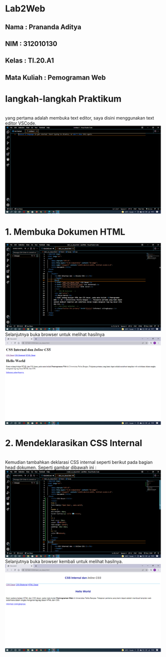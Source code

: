 # Lab2Web
## Nama : Prananda Aditya
## NIM  : 312010130
## Kelas : TI.20.A1
## Mata Kuliah : Pemograman Web

# langkah-langkah Praktikum
<br>yang pertama adalah membuka text editor, saya disini menggunakan text editor VSCode.
![p](img/SS1.png)

# 1. Membuka Dokumen HTML
![p](img/SS2.png)
<br>Selanjutnya buka browser untuk melihat hasilnya
![p](img/SS3.png)

# 2. Mendeklarasikan CSS Internal
<br>Kemudian tambahkan deklarasi CSS internal seperti berikut pada bagian head dokumen. Seperti gambar dibawah ini :
![p](img/SS4.png)
<br>Selanjutnya buka browser kembali untuk melihat hasilnya.
![p](img/SS5.png)